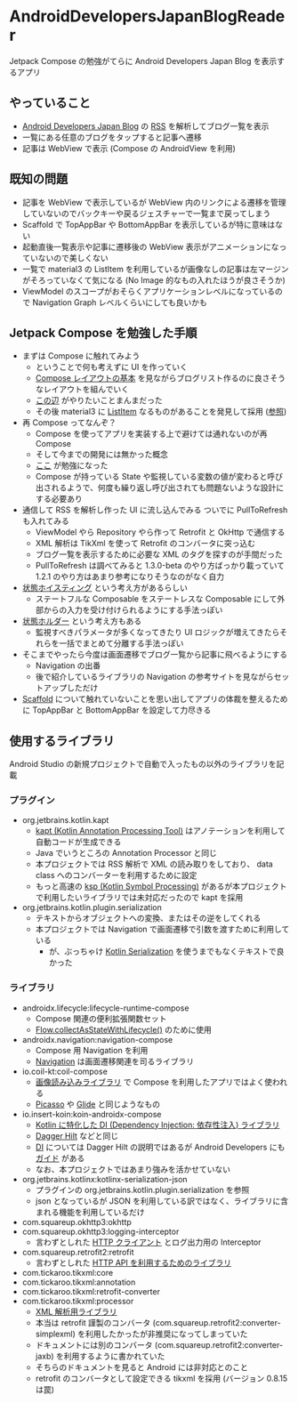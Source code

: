 # AndroidDevelopersJapanBlogReader
Jetpack Compose の勉強がてらに Android Developers Japan Blog を表示するアプリ

## やっていること
- [Android Developers Japan Blog](https://android-developers-jp.googleblog.com/) の [RSS](https://android-developers-jp.googleblog.com/atom.xml) を解析してブログ一覧を表示
- 一覧にある任意のブログをタップすると記事へ遷移
- 記事は WebView で表示 (Compose の AndroidView を利用)

## 既知の問題
- 記事を WebView で表示しているが WebView 内のリンクによる遷移を管理していないのでバックキーや戻るジェスチャーで一覧まで戻ってしまう
- Scaffold で TopAppBar や BottomAppBar を表示しているが特に意味はない
- 起動直後一覧表示や記事に遷移後の WebView 表示がアニメーションになっていないので美しくない
- 一覧で material3 の ListItem を利用しているが画像なしの記事は左マージンがそろっていなくて気になる (No Image 的なもの入れたほうが良さそうか)
- ViewModel のスコープがおそらくアプリケーションレベルになっているので Navigation Graph レベルくらいにしても良いかも

## Jetpack Compose を勉強した手順
- まずは Compose に触れてみよう
  - ということで何も考えずに UI を作っていく
  - [Compose レイアウトの基本](https://developer.android.com/develop/ui/compose/layouts/basics?hl=ja) を見ながらブログリスト作るのに良さそうなレイアウトを組んでいく
  - [この辺](https://developer.android.com/develop/ui/compose/layouts/basics?hl=ja#standard-layouts) がやりたいことまんまだった
  - その後 material3 に [ListItem](https://developer.android.com/reference/kotlin/androidx/compose/material3/package-summary#ListItem(kotlin.Function0,androidx.compose.ui.Modifier,kotlin.Function0,kotlin.Function0,kotlin.Function0,kotlin.Function0,androidx.compose.material3.ListItemColors,androidx.compose.ui.unit.Dp,androidx.compose.ui.unit.Dp)) なるものがあることを発見して採用 ([参照](https://developer.android.com/images/reference/androidx/compose/material3/lists.png))
- 再 Compose ってなんぞ？
  - Compose を使ってアプリを実装する上で避けては通れないのが再 Compose
  - そして今までの開発には無かった概念
  - [ここ](https://qiita.com/yasukotelin/items/fe1a36b3e8d9d21f9126) が勉強になった
  - Compose が持っている State や監視している変数の値が変わると呼び出されるようで、何度も繰り返し呼び出されても問題ないような設計にする必要あり
- 通信して RSS を解析し作った UI に流し込んでみる ついでに PullToRefresh も入れてみる
  - ViewModel やら Repository やら作って Retrofit と OkHttp で通信する
  - XML 解析は TikXml を使って Retrofit のコンバータに突っ込む
  - ブログ一覧を表示するために必要な XML のタグを探すのが手間だった
  - PullToRefresh は調べてみると 1.3.0-beta のやり方ばっかり載っていて 1.2.1 のやり方はあまり参考になりそうなのがなく自力
- [状態ホイスティング](https://developer.android.com/develop/ui/compose/state?hl=ja#state-hoisting) という考え方があるらしい
  - ステートフルな Composable をステートレスな Composable にして外部からの入力を受け付けられるようにする手法っぽい
- [状態ホルダー](https://developer.android.com/develop/ui/compose/state?hl=ja#managing-state) という考え方もある
  - 監視すべきパラメータが多くなってきたり UI ロジックが増えてきたらそれらを一括でまとめて分離する手法っぽい
- そこまでやったら今度は画面遷移でブログ一覧から記事に飛べるようにする
  - Navigation の出番
  - 後で紹介しているライブラリの Navigation の参考サイトを見ながらセットアップしただけ
- [Scaffold](https://developer.android.com/develop/ui/compose/components/scaffold?hl=ja) について触れていないことを思い出してアプリの体裁を整えるために TopAppBar と BottomAppBar を設定して力尽きる

## 使用するライブラリ
Android Studio の新規プロジェクトで自動で入ったもの以外のライブラリを記載

### プラグイン
- org.jetbrains.kotlin.kapt
  - [kapt (Kotlin Annotation Processing Tool)](https://kotlinlang.org/docs/kapt.html) はアノテーションを利用して自動コードが生成できる
  - Java でいうところの Annotation Processor と同じ
  - 本プロジェクトでは RSS 解析で XML の読み取りをしており、 data class へのコンバーターを利用するために設定
  - もっと高速の [ksp (Kotlin Symbol Processing)](https://kotlinlang.org/docs/ksp-overview.html) があるが本プロジェクトで利用したいライブラリでは未対応だったので kapt を採用
- org.jetbrains.kotlin.plugin.serialization
  - テキストからオブジェクトへの変換、またはその逆をしてくれる
  - 本プロジェクトでは Navigation で画面遷移で引数を渡すために利用している
    - が、ぶっちゃけ [Kotlin Serialization](https://kotlinlang.org/docs/serialization.html) を使うまでもなくテキストで良かった

### ライブラリ
- androidx.lifecycle:lifecycle-runtime-compose
  - Compose 関連の便利拡張関数セット
  - [Flow.collectAsStateWithLifecycle()](https://developer.android.com/develop/ui/compose/state?hl=ja#use-other-types-of-state-in-jetpack-compose) のために使用
- androidx.navigation:navigation-compose
  - Compose 用 Navigation を利用
  - [Navigation](https://developer.android.com/develop/ui/compose/navigation?hl=ja) は画面遷移関連を司るライブラリ
- io.coil-kt:coil-compose
  - [画像読み込みライブラリ](https://coil-kt.github.io/coil/README-ja/) で Compose を利用したアプリではよく使われる
  - [Picasso](https://square.github.io/picasso/) や [Glide](https://bumptech.github.io/glide/) と同じようなもの
- io.insert-koin:koin-androidx-compose
  - [Kotlin に特化した DI (Dependency Injection: 依存性注入) ライブラリ](https://insert-koin.io/)
  - [Dagger Hilt](https://dagger.dev/hilt/) などと同じ
  - [DI](https://developer.android.com/training/dependency-injection?hl=ja) については Dagger Hilt の説明ではあるが Android Developers にも [ガイド](https://developer.android.com/training/dependency-injection/hilt-android?hl=ja) がある
  - なお、本プロジェクトではあまり強みを活かせていない
- org.jetbrains.kotlinx:kotlinx-serialization-json
  - プラグインの org.jetbrains.kotlin.plugin.serialization を参照
  - json となっているが JSON を利用している訳ではなく、ライブラリに含まれる機能を利用しているだけ
- com.squareup.okhttp3:okhttp
- com.squareup.okhttp3:logging-interceptor
  - 言わずとしれた [HTTP クライアント](https://square.github.io/okhttp/) とログ出力用の Interceptor
- com.squareup.retrofit2:retrofit
  - 言わずとしれた [HTTP API を利用するためのライブラリ](https://square.github.io/retrofit/)
- com.tickaroo.tikxml:core
- com.tickaroo.tikxml:annotation
- com.tickaroo.tikxml:retrofit-converter
- com.tickaroo.tikxml:processor
  - [XML 解析用ライブラリ](https://github.com/Tickaroo/tikxml)
  - 本当は retrofit 謹製のコンバータ (com.squareup.retrofit2:converter-simplexml) を利用したかったが非推奨になってしまっていた
  - ドキュメントには別のコンバータ (com.squareup.retrofit2:converter-jaxb) を利用するように書かれていた
  - そちらのドキュメントを見ると Android には非対応とのこと
  - retrofit のコンバータとして設定できる tikxml を採用 (バージョン 0.8.15 は罠)
